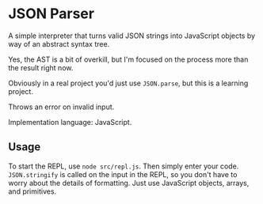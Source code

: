# JSON Parser

A simple interpreter that turns valid JSON strings into JavaScript objects by way of an abstract syntax tree.

Yes, the AST is a bit of overkill, but I'm focused on the process more than the result right now.

Obviously in a real project you'd just use `JSON.parse`, but this is a learning project.

Throws an error on invalid input.

Implementation language: JavaScript.

## Usage

To start the REPL, use `node src/repl.js`. Then simply enter your code. `JSON.stringify` is called on the input in the REPL, so you don't have to worry about the details of formatting. Just use JavaScript objects, arrays, and primitives.
